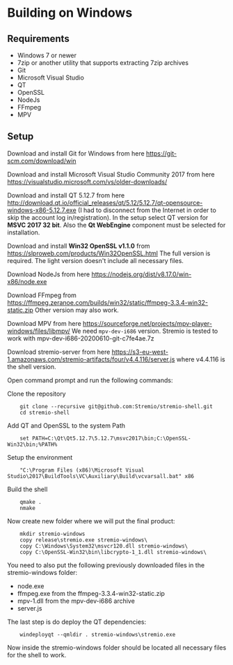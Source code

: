 Building on Windows
===

Requirements
---

* Windows 7 or newer
* 7zip or another utility that supports extracting 7zip archives
* Git
* Microsoft Visual Studio
* QT
* OpenSSL
* NodeJs
* FFmpeg
* MPV

Setup
---

Download and install Git for Windows from here https://git-scm.com/download/win

Download and install Microsoft Visual Studio Community 2017 from here https://visualstudio.microsoft.com/vs/older-downloads/


Download and install QT 5.12.7 from here http://download.qt.io/official_releases/qt/5.12/5.12.7/qt-opensource-windows-x86-5.12.7.exe (I had to disconnect from the Internet in order to skip the account log in/registration). In the setup select QT version for **MSVC 2017 32 bit**. Also the **Qt WebEngine** component must be selected for installation.

Download and install **Win32 OpenSSL v1.1.0** from https://slproweb.com/products/Win32OpenSSL.html
The full version is required. The light version doesn't include all necessary files.

Download NodeJs from here https://nodejs.org/dist/v8.17.0/win-x86/node.exe

Download FFmpeg from https://ffmpeg.zeranoe.com/builds/win32/static/ffmpeg-3.3.4-win32-static.zip
Other version may also work.

Download MPV from here https://sourceforge.net/projects/mpv-player-windows/files/libmpv/ We need `mpv-dev-i686` version. Stremio is tested to work with mpv-dev-i686-20200610-git-c7fe4ae.7z

Download stremio-server from here https://s3-eu-west-1.amazonaws.com/stremio-artifacts/four/v4.4.116/server.js where v4.4.116 is the shell version.

Open command prompt and run the following commands:

Clone the repository

		git clone --recursive git@github.com:Stremio/stremio-shell.git
		cd stremio-shell

Add QT and OpenSSL to the system Path

		set PATH=C:\Qt\Qt5.12.7\5.12.7\msvc2017\bin;C:\OpenSSL-Win32\bin;%PATH%

Setup the environment

		"C:\Program Files (x86)\Microsoft Visual Studio\2017\BuildTools\VC\Auxiliary\Build\vcvarsall.bat" x86

Build the shell

		qmake .
		nmake

Now create new folder where we will put the final product:

		mkdir stremio-windows
		copy release\stremio.exe stremio-windows\
		copy C:\Windows\System32\msvcr120.dll stremio-windows\
		copy C:\OpenSSL-Win32\bin\libcrypto-1_1.dll stremio-windows\

You need to also put the following previously downloaded files in the stremio-windows folder:

 * node.exe
 * ffmpeg.exe from the ffmpeg-3.3.4-win32-static.zip
 * mpv-1.dll from the mpv-dev-i686 archive
 * server.js

 The last step is do deploy the QT dependencies:

		windeployqt --qmldir . stremio-windows\stremio.exe

Now inside the stremio-windows folder should be located all necessary files for the shell to work.